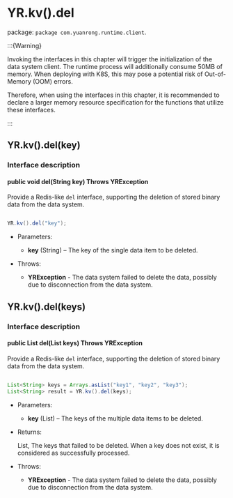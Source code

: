 # YR.kv().del

package: `package com.yuanrong.runtime.client`.

:::{Warning}

Invoking the interfaces in this chapter will trigger the initialization of the data system client. The runtime process will additionally consume 50MB of memory. When deploying with K8S, this may pose a potential risk of Out-of-Memory (OOM) errors.

Therefore, when using the interfaces in this chapter, it is recommended to declare a larger memory resource specification for the functions that utilize these interfaces.

:::

## YR.kv().del(key)

### Interface description

#### public void del(String key) Throws YRException

Provide a Redis-like `del` interface, supporting the deletion of stored binary data from the data system.

```java

YR.kv().del("key");
```

- Parameters:

   - **key** (String) – The key of the single data item to be deleted.

- Throws:

   - **YRException** - The data system failed to delete the data, possibly due to disconnection from the data system.

## YR.kv().del(keys)

### Interface description

#### public List<String> del(List<String> keys) Throws YRException

Provide a Redis-like `del` interface, supporting the deletion of stored binary data from the data system.

```java

List<String> keys = Arrays.asList("key1", "key2", "key3");
List<String> result = YR.kv().del(keys);
```

- Parameters:

   - **key** (List<String>) – The keys of the multiple data items to be deleted.

- Returns:

    List<String>, The keys that failed to be deleted. When a key does not exist, it is considered as successfully processed.

- Throws:

   - **YRException** - The data system failed to delete the data, possibly due to disconnection from the data system.
